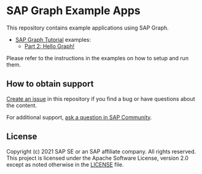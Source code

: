 # SAP Graph Example Apps

This repository contains example applications using SAP Graph.

- [SAP Graph Tutorial](https://blogs.sap.com/2021/06/08/sap-graph-multi-part-tutorial-information-map/) examples:
    - [Part 2: Hello Graph!](tutorial/02-hello-graph)

Please refer to the instructions in the examples on how to setup and run them.

## How to obtain support

[Create an issue](https://github.com/SAP-samples/graph-example-apps/issues) in this repository if you find a bug or have questions about the content.
 
For additional support, [ask a question in SAP Community](https://answers.sap.com/questions/ask.html).

## License
Copyright (c) 2021 SAP SE or an SAP affiliate company. All rights reserved. This project is licensed under the Apache Software License, version 2.0 except as noted otherwise in the [LICENSE](LICENSES/Apache-2.0.txt) file.
